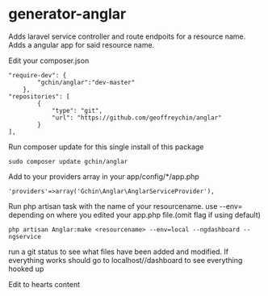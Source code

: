 # generator-anglar

Adds laravel service controller and route endpoits for a resource name. 
Adds a angular app for said resource name.


Edit your composer.json

```
"require-dev": {
		"gchin/anglar":"dev-master"
	},
"repositories": [
        {
        	"type": "git",
            "url": "https://github.com/geoffreychin/anglar"
        }
],
```

Run composer update for this single install of this package
```
sudo composer update gchin/anglar
````
Add to  your providers array in your app/config/*/app.php
```
'providers'=>array('Gchin\Anglar\AnglarServiceProvider'),
```

Run php artisan task with the name of your resourcename. 
use --env=<config folder> depending on where you edited your app.php file.(omit flag if using default)
```
php artisan Anglar:make <resourcename> --env=local --ngdashboard --ngservice
```

run a git status to see what files have been added and modified.
If everything works should go to localhost/<resourcname>/dashboard to see everything hooked up

Edit to hearts content
